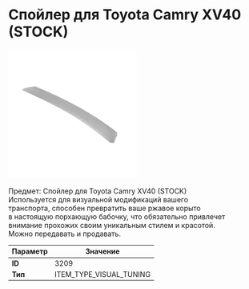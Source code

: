 # Спойлер для Toyota Camry XV40 (STOCK)

![Item Image](../img/3209.webp?raw=true)

Предмет: Спойлер для Toyota Camry XV40 (STOCK)<br>Используется для визуальной модификаций вашего<br>транспорта, способен превратить ваше ржавое корыто<br>в настоящую порхающую бабочку, что обязательно привлечет<br>внимание прохожих своим уникальным стилем и красотой.<br>Можно передавать и продавать.


| Параметр | Значение |
|----------|----------|
| **ID** | 3209 |
| **Тип** | ITEM_TYPE_VISUAL_TUNING |

